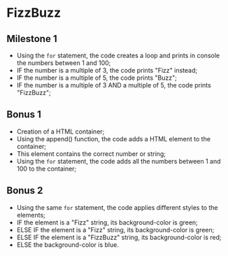 # FizzBuzz

## Milestone 1

- Using the `for` statement, the code creates a loop and prints in console the numbers between 1 and 100;
- IF the number is a multiple of 3, the code prints "Fizz" instead;
- IF the number is a multiple of 5, the code prints "Buzz";
- IF the number is a multiple of 3 AND a multiple of 5, the code prints "FizzBuzz";

## Bonus 1

- Creation of a HTML container;
- Using the append() function, the code adds a HTML element to the container;
- This element contains the correct number or string;
- Using the `for` statement, the code adds all the numbers between 1 and 100 to the container;

## Bonus 2

- Using the same `for` statement, the code applies different styles to the elements;
- IF the element is a "Fizz" string, its background-color is green;
- ELSE IF the element is a "Fizz" string, its background-color is green;
- ELSE IF the element is a "FizzBuzz" string, its background-color is red;
- ELSE the background-color is blue.